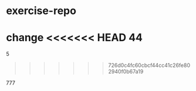 # exercise-repo
change
<<<<<<< HEAD
44
=======
5
>>>>>>> 726d0c4fc60cbcf44cc41c26fe802940f0b67a19


777

